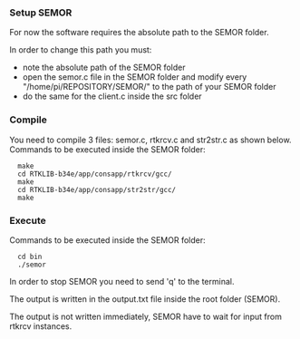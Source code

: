 ### Setup SEMOR

For now the software requires the absolute path to the SEMOR folder.

In order to change this path you must:
- note the absolute path of the SEMOR folder
- open the semor.c file in the SEMOR folder and modify every "/home/pi/REPOSITORY/SEMOR/" to the path of your SEMOR folder
- do the same for the client.c inside the src folder

### Compile
You need to compile 3 files: semor.c, rtkrcv.c and str2str.c as shown below.
Commands to be executed inside the SEMOR folder:
```
  make
  cd RTKLIB-b34e/app/consapp/rtkrcv/gcc/
  make
  cd RTKLIB-b34e/app/consapp/str2str/gcc/
  make
```
### Execute
Commands to be executed inside the SEMOR folder:
```
  cd bin
  ./semor
```
  
In order to stop SEMOR you need to send 'q' to the terminal.
  
The output is written in the output.txt file inside the root folder (SEMOR).

The output is not written immediately, SEMOR have to wait for input from rtkrcv instances.
